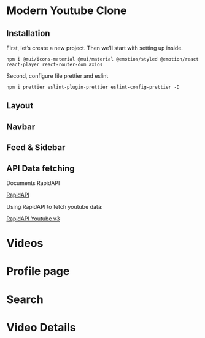 # Modern Youtube Clone

## Installation

First, let’s create a new project. Then we’ll start with setting up inside.

```
npm i @mui/icons-material @mui/material @emotion/styled @emotion/react react-player react-router-dom axios 
```

Second, configure file prettier and eslint

```
npm i prettier eslint-plugin-prettier eslint-config-prettier -D
```

## Layout 

## Navbar

## Feed & Sidebar

## API Data fetching 

Documents RapidAPI

[RapidAPI](https://rapidapi.com/hub)

Using RapidAPI to fetch youtube data:

[RapidAPI Youtube v3](https://rapidapi.com/ytdlfree/api/youtube-v31?utm_source=youtube.com%2FJavaScriptMastery&utm_medium=referral&utm_campaign=DevRel)

# Videos

# Profile page

# Search

# Video Details

